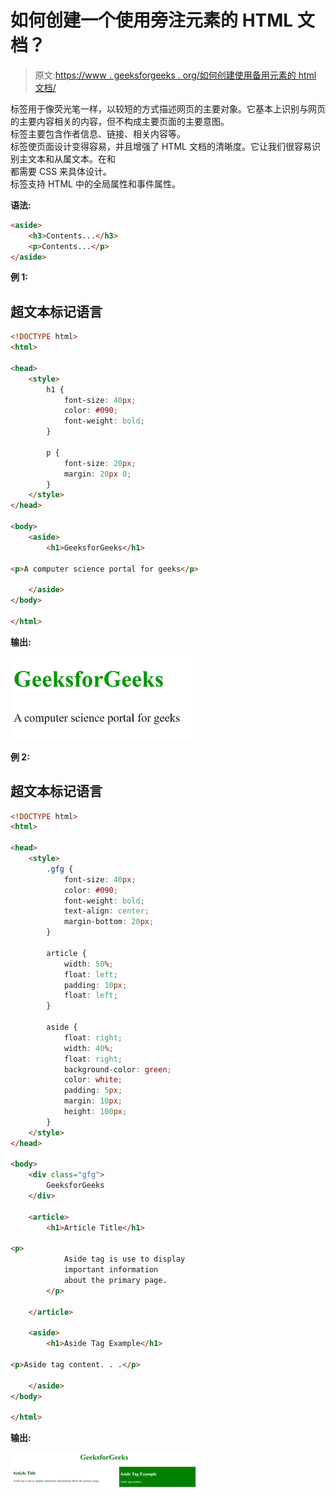 # 如何创建一个使用旁注元素的 HTML 文档？

> 原文:[https://www . geeksforgeeks . org/如何创建使用备用元素的 html 文档/](https://www.geeksforgeeks.org/how-to-create-an-html-document-which-uses-aside-element/)

<aside>标签用于像荧光笔一样，以较短的方式描述网页的主要对象。它基本上识别与网页的主要内容相关的内容，但不构成主要页面的主要意图。

<aside>标签主要包含作者信息、链接、相关内容等。</aside>

</aside>

<aside>标签使页面设计变得容易，并且增强了 HTML 文档的清晰度。它让我们很容易识别主文本和从属文本。在和

<aside>都需要 CSS 来具体设计。

<aside>标签支持 HTML 中的全局属性和事件属性。</aside>

</aside>

</aside>

**语法:**

```html
<aside>
    <h3>Contents...</h3>
    <p>Contents...</p>
</aside>

```

**例 1:**

## 超文本标记语言

```html
<!DOCTYPE html>
<html>

<head>
    <style>
        h1 {
            font-size: 40px;
            color: #090;
            font-weight: bold;
        }

        p {
            font-size: 20px;
            margin: 20px 0;
        }
    </style>
</head>

<body>
    <aside>
        <h1>GeeksforGeeks</h1>

<p>A computer science portal for geeks</p>

    </aside>
</body>

</html>
```

**输出:**

![](img/a1a7c3f92d60a2eba6c4a58d56c4fe52.png)

**例 2:**

## 超文本标记语言

```html
<!DOCTYPE html>
<html>

<head>
    <style>
        .gfg {
            font-size: 40px;
            color: #090;
            font-weight: bold;
            text-align: center;
            margin-bottom: 20px;
        }

        article {
            width: 50%;
            float: left;
            padding: 10px;
            float: left;
        }

        aside {
            float: right;
            width: 40%;
            float: right;
            background-color: green;
            color: white;
            padding: 5px;
            margin: 10px;
            height: 100px;
        }
    </style>
</head>

<body>
    <div class="gfg">
        GeeksforGeeks
    </div>

    <article>
        <h1>Article Title</h1>

<p>
            Aside tag is use to display
            important information
            about the primary page.
        </p>

    </article>

    <aside>
        <h1>Aside Tag Example</h1>

<p>Aside tag content. . .</p>

    </aside>
</body>

</html>
```

**输出:**

![](img/0ae66258df6277e90ee0bb182f3e3fdb.png)